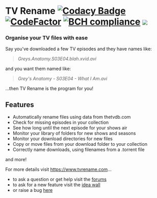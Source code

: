# TV Rename [![Codacy Badge](https://api.codacy.com/project/badge/Grade/6c673482ee224226aea084243a955886)](https://www.codacy.com/project/mark.summerville/tvrename/dashboard?utm_source=github.com&amp;utm_medium=referral&amp;utm_content=TV-Rename/tvrename&amp;utm_campaign=Badge_Grade_Dashboard)  [![CodeFactor](https://www.codefactor.io/repository/github/tv-rename/tvrename/badge)](https://www.codefactor.io/repository/github/tv-rename/tvrename)  [![BCH compliance](https://bettercodehub.com/edge/badge/TV-Rename/tvrename?branch=master)](https://bettercodehub.com/) [![](https://ci.appveyor.com/api/projects/status/github/TV-Rename/tvrename)](https://ci.appveyor.com/project/MarkSummerville/tvrename)

### Organise your TV files with ease

Say you've downloaded a few TV episodes and they have names like:

> *Greys.Anatomy.S03E04.blah.xvid.avi*

and you want them named like:

> *Grey's Anatomy - S03E04 - What I Am.avi*

...then TV Rename is the program for you!

## Features

* Automatically rename files using data from thetvdb.com
* Check for missing episodes in your collection
* See how long until the next episode for your shows air
* Monitor your library of folders for new shows and seasons
* Monitor your download directories for new files
* Copy or move files from your download folder to your collection
* Correctly name downloads, using filenames from a .torrent file

and more!

For more details visit https://www.tvrename.com...

* to ask a question or get help visit the [forums](https://groups.google.com/forum/#!forum/tvrename)
* to ask for a new feature visit the [idea wall](http://ideas.theideawall.com/TVRename/Forum/Details/8dea3275-4010-4bab-9763-a8bb613517e0)
* or raise a bug [here](https://github.com/TV-Rename/tvrename/issues)
